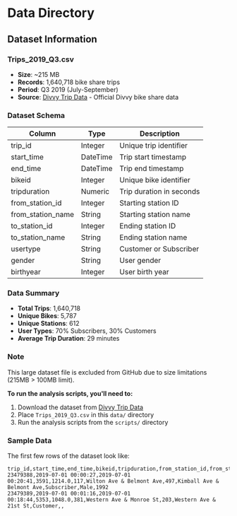 # Data Directory

## Dataset Information

### Trips_2019_Q3.csv
- **Size**: ~215 MB
- **Records**: 1,640,718 bike share trips
- **Period**: Q3 2019 (July-September)
- **Source**: [Divvy Trip Data](https://divvy-tripdata.s3.amazonaws.com/index.html) - Official Divvy bike share data

### Dataset Schema
| Column | Type | Description |
|--------|------|-------------|
| trip_id | Integer | Unique trip identifier |
| start_time | DateTime | Trip start timestamp |
| end_time | DateTime | Trip end timestamp |
| bikeid | Integer | Unique bike identifier |
| tripduration | Numeric | Trip duration in seconds |
| from_station_id | Integer | Starting station ID |
| from_station_name | String | Starting station name |
| to_station_id | Integer | Ending station ID |
| to_station_name | String | Ending station name |
| usertype | String | Customer or Subscriber |
| gender | String | User gender |
| birthyear | Integer | User birth year |

### Data Summary
- **Total Trips**: 1,640,718
- **Unique Bikes**: 5,787
- **Unique Stations**: 612
- **User Types**: 70% Subscribers, 30% Customers
- **Average Trip Duration**: 29 minutes

### Note
This large dataset file is excluded from GitHub due to size limitations (215MB > 100MB limit). 

**To run the analysis scripts, you'll need to:**
1. Download the dataset from [Divvy Trip Data](https://divvy-tripdata.s3.amazonaws.com/index.html)
2. Place `Trips_2019_Q3.csv` in this `data/` directory
3. Run the analysis scripts from the `scripts/` directory

### Sample Data
The first few rows of the dataset look like:
```
trip_id,start_time,end_time,bikeid,tripduration,from_station_id,from_station_name,to_station_id,to_station_name,usertype,gender,birthyear
23479388,2019-07-01 00:00:27,2019-07-01 00:20:41,3591,1214.0,117,Wilton Ave & Belmont Ave,497,Kimball Ave & Belmont Ave,Subscriber,Male,1992
23479389,2019-07-01 00:01:16,2019-07-01 00:18:44,5353,1048.0,381,Western Ave & Monroe St,203,Western Ave & 21st St,Customer,,
``` 